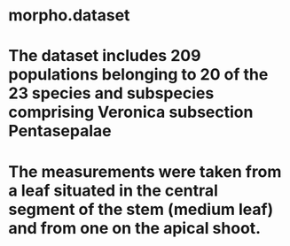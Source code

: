 # morpho.dataset
# The dataset includes 209 populations belonging to 20 of the 23 species and subspecies comprising Veronica subsection Pentasepalae
# The measurements were taken from a leaf situated in the central segment of the stem (medium leaf) and from one on the apical   shoot.
